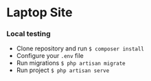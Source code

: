 # Laptop Site

### Local testing

- Clone repository and run ```$ composer install```
- Configure your ```.env``` file
- Run migrations ```$ php artisan migrate```
- Run project ```$ php artisan serve```
